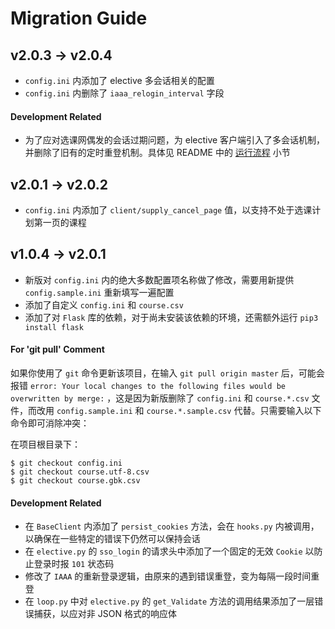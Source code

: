 Migration Guide
====================

v2.0.3 -> v2.0.4
------------------
- `config.ini` 内添加了 elective 多会话相关的配置
- `config.ini` 内删除了 `iaaa_relogin_interval` 字段

#### Development Related

- 为了应对选课网偶发的会话过期问题，为 elective 客户端引入了多会话机制，并删除了旧有的定时重登机制。具体见 README 中的 [运行流程](/README.md#运行流程) 小节

v2.0.1 -> v2.0.2
------------------
- `config.ini` 内添加了 `client/supply_cancel_page` 值，以支持不处于选课计划第一页的课程

v1.0.4 -> v2.0.1
------------------
- 新版对 `config.ini` 内的绝大多数配置项名称做了修改，需要用新提供 `config.sample.ini` 重新填写一遍配置
- 添加了自定义 `config.ini` 和 `course.csv`
- 添加了对 `Flask` 库的依赖，对于尚未安装该依赖的环境，还需额外运行 `pip3 install flask`

#### For 'git pull' Comment

如果你使用了 `git` 命令更新该项目，在输入 `git pull origin master` 后，可能会报错 `error: Your local changes to the following files would be overwritten by merge:` ，这是因为新版删除了 `config.ini` 和 `course.*.csv` 文件，而改用 `config.sample.ini` 和 `course.*.sample.csv` 代替。只需要输入以下命令即可消除冲突：

在项目根目录下：
```console
$ git checkout config.ini
$ git checkout course.utf-8.csv
$ git checkout course.gbk.csv
```

#### Development Related

- 在 `BaseClient` 内添加了 `persist_cookies` 方法，会在 `hooks.py` 内被调用，以确保在一些特定的错误下仍然可以保持会话
- 在 `elective.py` 的 `sso_login` 的请求头中添加了一个固定的无效 `Cookie` 以防止登录时报 `101` 状态码
- 修改了 `IAAA` 的重新登录逻辑，由原来的遇到错误重登，变为每隔一段时间重登
- 在 `loop.py` 中对 `elective.py` 的 `get_Validate` 方法的调用结果添加了一层错误捕获，以应对非 JSON 格式的响应体
